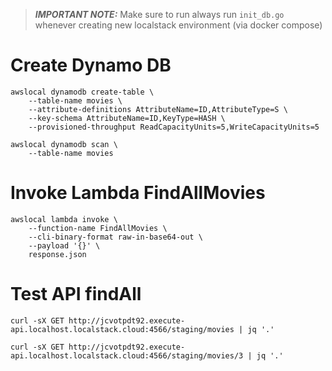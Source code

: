 > **_IMPORTANT NOTE:_** Make sure to run always run `init_db.go` whenever creating new localstack environment (via docker compose)

# Create Dynamo DB

```shell
awslocal dynamodb create-table \
    --table-name movies \
    --attribute-definitions AttributeName=ID,AttributeType=S \
    --key-schema AttributeName=ID,KeyType=HASH \
    --provisioned-throughput ReadCapacityUnits=5,WriteCapacityUnits=5
```

```shell
awslocal dynamodb scan \
    --table-name movies
```

# Invoke Lambda FindAllMovies

```shell
awslocal lambda invoke \
    --function-name FindAllMovies \
    --cli-binary-format raw-in-base64-out \
    --payload '{}' \
    response.json
```


# Test API findAll

```shell
curl -sX GET http://jcvotpdt92.execute-api.localhost.localstack.cloud:4566/staging/movies | jq '.'
```

```shell
curl -sX GET http://jcvotpdt92.execute-api.localhost.localstack.cloud:4566/staging/movies/3 | jq '.'
```
